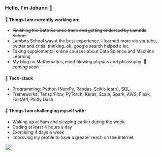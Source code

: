 ### Hello, I'm Johann 👋


#### 🔭 Things I am currently working on: 
- <s>Finishing the Data Science track and getting endorsed by Lambda School</s>
- Lambda School wasnt the best experience. I learned more via youtube, twitter and critial thinking..ok, google search helped a lot. 
- Taking supplemental online courses about Data Science and Machine Learning 
- My blog on Mathematics, mind blowing physics and philosophy. 🚀 *coming soon*

#### :genie: Tech-stack
- Programming: Python (NumPy, Pandas, Scikit-learn), SQL 
- Frameworks: TensorFlow, PyTorch, Keras, Scala, Spark, AWS,  Flask, FastAPI, Plotly Dash

#### :muscle: Things I am challenging myself with:
- Waking up at 5am and sleeping earlier during the week
- Coding at least 4 hours a day
- Exercising 4 days a week
- Improving my profile to have a greater reach on the internet 

<a href="https://linktr.ee/Johann_augustine"><img align="left" alt="Johann linktree" width="22px" src="https://www.flaticon.com/svg/static/icons/svg/41/41991.svg"/></a>


<!--
**DataLovecraft/DataLovecraft** is a ✨ _special_ ✨ repository because its `README.md` (this file) appears on your GitHub profile.


